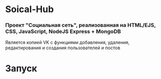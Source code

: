 # Soical-Hub

### Проект "Социальная сеть", реализованная на HTML/EJS, CSS, JavaScript, NodeJS Express + MongoDB
Является копией VK с функциями добавления, удаления, редактирования и создания пользователей и постов

# Запуск
```Bash

```

